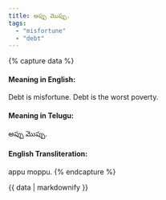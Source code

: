 ```yaml
---
title: అప్పు మొప్పు.
tags:
  - "misfortune"
  - "debt"
---
```


{% capture data %}
#### Meaning in English:
Debt is misfortune.
Debt is the worst poverty.

#### Meaning in Telugu:
అప్పు మొప్పు.

#### English Transliteration:
appu moppu.
{% endcapture %}

<div class="notice">{{ data | markdownify }}</div>

